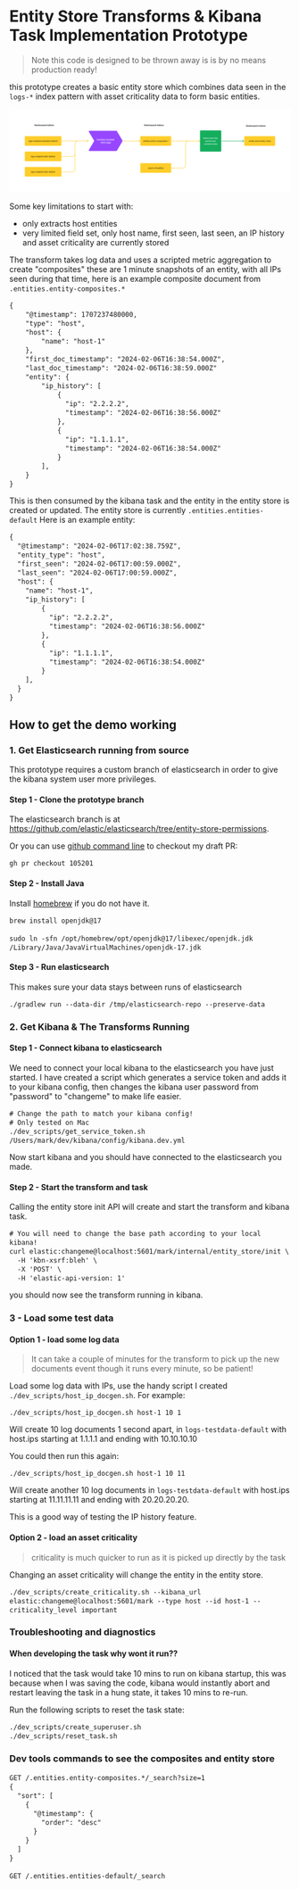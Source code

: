# Entity Store Transforms & Kibana Task Implementation Prototype

> Note this code is designed to be thrown away is is by no means production ready! 

this prototype creates a basic entity store which combines data seen in the `logs-*` index pattern with asset criticality data to form basic entities. 

![High Level Flowchart](./readme_images/high_level_flowchart.png)

Some key limitations to start with:

- only extracts host entities
- very limited field set, only host name, first seen, last seen, an IP history and asset criticality are currently stored

The transform takes log data and uses a scripted metric aggregation to create "composites" these are 1 minute snapshots of an entity, with all IPs seen during that time, here is an example composite document from `.entities.entity-composites.*`




```
{
    "@timestamp": 1707237480000,
    "type": "host",
    "host": {
        "name": "host-1"
    },
    "first_doc_timestamp": "2024-02-06T16:38:54.000Z",
    "last_doc_timestamp": "2024-02-06T16:38:59.000Z"
    "entity": {
        "ip_history": [
            {
              "ip": "2.2.2.2",
              "timestamp": "2024-02-06T16:38:56.000Z"
            },
            {
              "ip": "1.1.1.1",
              "timestamp": "2024-02-06T16:38:54.000Z"
            }
        ],
    }
}
```

This is then consumed by the kibana task and the entity in the entity store is created or updated. The entity store is currently `.entities.entities-default` Here is an example entity:

```
{
  "@timestamp": "2024-02-06T17:02:38.759Z",
  "entity_type": "host",
  "first_seen": "2024-02-06T17:00:59.000Z",
  "last_seen": "2024-02-06T17:00:59.000Z",
  "host": {
    "name": "host-1",
    "ip_history": [
        {
          "ip": "2.2.2.2",
          "timestamp": "2024-02-06T16:38:56.000Z"
        },
        {
          "ip": "1.1.1.1",
          "timestamp": "2024-02-06T16:38:54.000Z"
        }
    ],
  }
}
```

## How to get the demo working

### 1. Get Elasticsearch running from source

This prototype requires a custom branch of elasticsearch in order to give the kibana system user more privileges. 

#### Step 1 - Clone the prototype branch

The elasticsearch branch is at https://github.com/elastic/elasticsearch/tree/entity-store-permissions. 

Or you can use [github command line](https://cli.github.com/) to checkout my draft PR:

```
gh pr checkout 105201
```

#### Step 2 - Install Java

Install [homebrew](https://brew.sh/) if you do not have it.

```
brew install openjdk@17

sudo ln -sfn /opt/homebrew/opt/openjdk@17/libexec/openjdk.jdk /Library/Java/JavaVirtualMachines/openjdk-17.jdk
```

#### Step 3 - Run elasticsearch

This makes sure your data stays between runs of elasticsearch
```
./gradlew run --data-dir /tmp/elasticsearch-repo --preserve-data
```

### 2. Get Kibana & The Transforms Running

#### Step 1 - Connect kibana to elasticsearch

We need to connect your local kibana to the elasticsearch you have just started. I have created a script which generates a service token and adds it to your kibana config, then changes the kibana user password from "password" to "changeme" to make life easier. 

```
# Change the path to match your kibana config!
# Only tested on Mac
./dev_scripts/get_service_token.sh /Users/mark/dev/kibana/config/kibana.dev.yml
```

Now start kibana and you should have connected to the elasticsearch you made.

#### Step 2 - Start the transform and task

Calling the entity store init API will create and start the transform and kibana task.

```
# You will need to change the base path according to your local kibana!
curl elastic:changeme@localhost:5601/mark/internal/entity_store/init \
  -H 'kbn-xsrf:bleh' \
  -X 'POST' \
  -H 'elastic-api-version: 1'
```

you should now see the transform running in kibana.

### 3 - Load some test data

#### Option 1 - load some log data

> It can take a couple of minutes for the transform to pick up the new documents event though it runs every minute, so be patient!

Load some log data with IPs, use the handy script I created `./dev_scripts/host_ip_docgen.sh`. For example:

```
./dev_scripts/host_ip_docgen.sh host-1 10 1
```

Will create 10 log documents 1 second apart, in `logs-testdata-default` with host.ips starting at 1.1.1.1 and ending with 10.10.10.10

You could then run this again:

```
./dev_scripts/host_ip_docgen.sh host-1 10 11
```

Will create another 10 log documents in `logs-testdata-default` with host.ips starting at 11.11.11.11 and ending with 20.20.20.20.

This is a good way of testing the IP history feature. 

#### Option 2 - load an asset criticality

> criticality is much quicker to run as it is picked up directly by the task

Changing an asset criticality will change the entity in the entity store.

```
./dev_scripts/create_criticality.sh --kibana_url elastic:changeme@localhost:5601/mark --type host --id host-1 --criticality_level important
```

### Troubleshooting and diagnostics

#### When developing the task why wont it run??

I noticed that the task would take 10 mins to run on kibana startup, this was because when I was saving the code, kibana would instantly abort and restart leaving the task in a hung state, it takes 10 mins to re-run. 

Run the following scripts to reset the task state:

```
./dev_scripts/create_superuser.sh
./dev_scripts/reset_task.sh
```

### Dev tools commands to see the composites and entity store

```
GET /.entities.entity-composites.*/_search?size=1
{
  "sort": [
    {
      "@timestamp": {
        "order": "desc"
      }
    }
  ]
}

GET /.entities.entities-default/_search
```